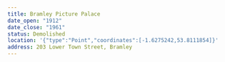 ```yaml
---
title: Bramley Picture Palace
date_open: "1912"
date_close: "1961"
status: Demolished
location: '{"type":"Point","coordinates":[-1.6275242,53.8111854]}'
address: 203 Lower Town Street, Bramley
---
```

